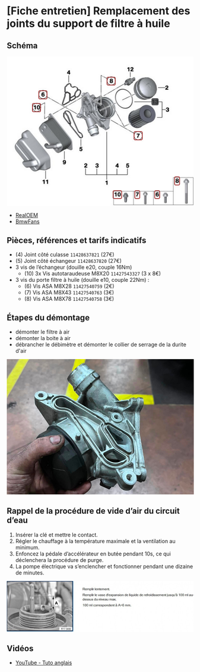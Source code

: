 # [Fiche entretien] Remplacement des joints du support de filtre à huile

## Schéma

![schema](../images/support_filtre_huile/support_filtre_huile_schema.jpg)

- [RealOEM](https://www.realoem.com/bmw/fr/showparts?id=UF91-EUR-01-2006-E87-BMW-130i&diagId=11_3753)
- [BmwFans](http://fr.bmwfans.info/parts-catalog/E87/Europe/130i-N52/L-N/jan2006/browse/engine/lubricat_syst_oil_filter_heat_exchanger/)

## Pièces, références et tarifs indicatifs

- (4) Joint côté culasse `11428637821`  (27€)
- (5) Joint côté échangeur `11428637820`   (27€)
- 3 vis de l’échangeur (douille e20, couple 16Nm)
  - (10) 3x Vis autotaraudeuse M8X20 `11427543327`  (3 x 8€)
- 3 vis du porte filtre à huile (douille e10, couple 22Nm) :
  - (6) Vis ASA M8X28 `11427540759`  (2€)
  - (7) Vis ASA M8X43 `11427540763`  (3€)
  - (8) Vis ASA M8X78 `11427540758`  (3€)

## Étapes du démontage

- démonter le filtre à air
- démonter la boite à air
- débrancher le débimètre et démonter le collier de serrage de la durite d'air

![support](../images/support_filtre_huile/support_filtre_huile.jpg)

## Rappel de la procédure de vide d’air du circuit d’eau

1. Insérer la clé et mettre le contact.
2. Régler le chauffage à la température maximale et la ventilation au minimum.
3. Enfoncez la pédale d’accélérateur en butée pendant 10s, ce qui déclenchera la procédure de purge.
4. La pompe électrique va s’enclencher et fonctionner pendant une dizaine de minutes.

![LDR](../images/LDR/niveau_LDR_TIS.jpg)

## Vidéos

- [YouTube - Tuto anglais](https://www.youtube.com/watch?v=KBs7xdz547Q)
